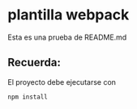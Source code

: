 # plantilla webpack
Esta es una prueba de README.md

## Recuerda:
El proyecto debe ejecutarse con
```
npm install
```